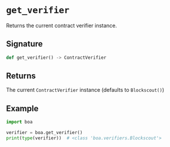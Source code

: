 # `get_verifier`

Returns the current contract verifier instance.

## Signature

```python
def get_verifier() -> ContractVerifier
```

## Returns

The current `ContractVerifier` instance (defaults to `Blockscout()`)

## Example

```python
import boa

verifier = boa.get_verifier()
print(type(verifier))  # <class 'boa.verifiers.Blockscout'>
```